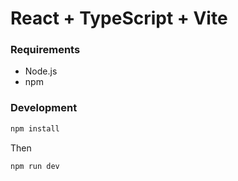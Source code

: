 # React + TypeScript + Vite

### Requirements

- Node.js
- npm

### Development

```bash
npm install
```

Then

```bash
npm run dev
```

